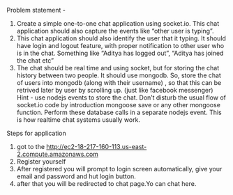 Problem statement -
1) Create a simple one-to-one chat application using socket.io. This chat application
should also capture the events like “other user is typing”.
2) This chat application should also identify the user that it typing. It should have
login and logout feature, with proper notification to other user who is in the chat.
Something like “Aditya has logged out”, “Aditya has joined the chat etc”
3) The chat should be real time and using socket, but for storing the chat history
between two people. It should use mongodb. So, store the chat of users into
mongodb (along with their username) , so that this can be retrived later by user
by scrolling up. (just like facebook messenger)
Hint - use nodejs events to store the chat. Don’t disturb the usual flow of
socket.io code by introduction mongoose save or any other mongoose function.
Perform these database calls in a separate nodejs event. This is how realtime
chat systems usually work.



Steps for application

1. got to the http://ec2-18-217-160-113.us-east-2.compute.amazonaws.com
2. Register yourself 
3. After registered you will prompt to login screen automatically, give your email and password and hut login button.
4. after that you will be redirected to chat page.Yo can chat here.
